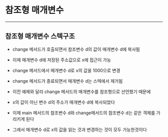 # 참조형 매개변수

* * * 

## 참조형 매개변수 스텍구조
* change 메서드가 호출되면서 참조변수 d의 값이 매개변수 d에 복사됨 
* 이제 매개변수 d에 저장된 주소값으로 x에 접근이 가능
* change 메서드에서 매개변수 d로 x의 값을 1000으로 변경
* change 메서드가 종료되면서 매개변수 d는 스텍에서 제거됨

* 이전 예제와 달리 change 메서드의 매개변수를 참조형으로 선언했기 때문에 
* x의 값이 아닌 변수 d의 주소가 매개변수 d에 복사되었다
* 이제 main 메서드의 참조변수 d와 change메서드의 참조변수 d는 같은 객체를 가리키게 된다
* 그래서 매개변수 d로 x의 값을 읽는 것과 변경하는 것이 모두 가능한것이다
